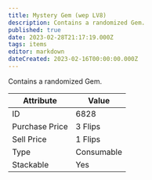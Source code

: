 ```yaml
---
title: Mystery Gem (wep LV8)
description: Contains a randomized Gem.
published: true
date: 2023-02-28T21:17:19.000Z
tags: items
editor: markdown
dateCreated: 2023-02-16T00:00:00.000Z
---
```


Contains a randomized Gem.

|Attribute|Value|
|-|-|
|ID|6828|
|Purchase Price|3 Flips|
|Sell Price|1 Flips|
|Type|Consumable|
|Stackable|Yes|

